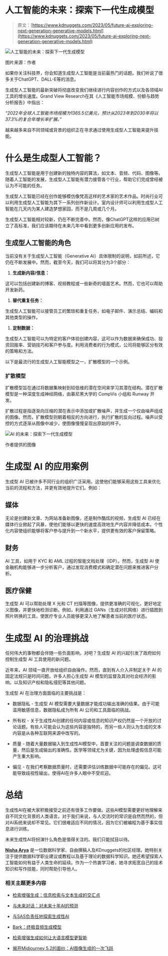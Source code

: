 # 人工智能的未来：探索下一代生成模型

> 原文：[https://www.kdnuggets.com/2023/05/future-ai-exploring-next-generation-generative-models.html](https://www.kdnuggets.com/2023/05/future-ai-exploring-next-generation-generative-models.html)

![人工智能的未来：探索下一代生成模型](../Images/37f24a88364760b5e5bbf50ec0dcd1ff.png)

图片来源：作者

如果你关注科技界，你会知道生成型人工智能是当前最热门的话题。我们听说了很多关于ChatGPT、DALL-E等的消息。

生成型人工智能的最新突破将彻底改变我们继续进行内容创作的方式以及各领域AI工具的增长速度。Grand View Research在其《人工智能市场规模、份额与趋势分析报告》中指出：

*“2022年全球人工智能市场规模为1365.5亿美元，预计从2023年到2030年将以37.3%的复合年增长率扩展。”*

越来越多来自不同领域或背景的组织正在寻求通过使用生成型人工智能来提升技能。

# 什么是生成型人工智能？

生成型人工智能是用于创建新的独特内容的算法，如文本、音频、代码、图像等。随着人工智能的发展，生成型人工智能有潜力接管各个行业，帮助它们完成曾经被认为不可能的任务。

生成型人工智能已经在创作能够模仿像梵高这样的艺术家的艺术作品。时尚行业可以利用生成型人工智能为其下一系列创作新设计。室内设计师可以利用生成型人工智能在几天内为某人建造梦想家园，而不是几周或几个月。

生成型人工智能相对较新，仍在不断完善中。然而，像ChatGPT这样的应用已树立了高标准，我们应该期待在未来几年中看到更多创新应用的发布。

## 生成型人工智能的角色

当前没有关于生成型人工智能（Generative AI）具体限制的说明，如前所述，它仍在不断发展中。然而，截至今天，我们可以将其分为3个部分：

1.  **生成新内容/信息：**

这可以包括创建新的博客、视频教程或一些新奇的墙面艺术。然而，它也可以帮助开发新药。

1.  **替代重复任务：**

生成型人工智能可以接管员工的繁琐和重复任务，如电子邮件、演示总结、编码和其他类型的操作。

1.  **定制数据：**

生成型人工智能可以为特定的客户体验创建内容，这可以作为数据来确保成功、投资回报率、营销技巧和客户参与度。利用消费者的行为模式，公司将能够区分有效的策略和方法。

以下是最流行的生成型人工智能模型之一，扩散模型的一个示例。

### 扩散模型

扩散模型旨在通过将数据集映射到较低维的潜在空间来学习其潜在结构。潜在扩散模型是一种深度生成神经网络，由慕尼黑大学的 CompVis 小组和 Runway 开发。

扩散过程是指逐渐向压缩的潜在表示中添加或扩散噪声，并生成一个仅由噪声组成的图像。然而，扩散模型则朝着相反的方向进行，执行扩散的反向过程。噪声以受控的方式逐渐从图像中减少，使图像慢慢呈现出原始的样子。

![AI 的未来：探索下一代生成模型](../Images/4e46be5356a7d7142cfac2d4069fa2f0.png)

作者提供的图像

# 生成型 AI 的应用案例

生成型 AI 已被许多不同行业的组织广泛采用。这使他们能够采用这些工具来优化当前的流程和方法，并更有效地提升它们。例如：

## 媒体

无论是创建新文章、为网站准备新图像，还是制作酷炫的视频，生成型 AI 已经在媒体行业掀起了风暴，使他们能够以更快的速度高效地生产内容并降低成本。个性化内容使组织能够将客户参与提升到一个新水平，提供更有效的客户保留策略。

## 财务

AI 工具，如用于 KYC 和 AML 过程的智能文档处理（IDP）。然而，生成型 AI 使金融机构能够进一步分析客户，通过发现消费模式和确定潜在问题来推进客户分析。

## 医疗保健

生成型 AI 可以帮助处理 X 光和 CT 扫描等图像，提供更准确的可视化，更好地定义图像，并更快地检测诊断。例如，利用通过 GANs（生成对抗网络）进行插图到照片转换的工具，使医疗专业人员能够更深入地了解患者当前的医疗状态。

# 生成型 AI 的治理挑战

任何伟大的事物都会伴随一些负面影响，对吧？生成型 AI 的兴起引发了政府如何控制生成型 AI 工具使用的新问题。

近年来，AI 领域一直开放给组织自由操作。然而，直到有人介入并制定关于 AI 的固定法规只是时间问题。许多人担心生成型 AI 模型的监督及其对社会经济的影响，以及知识产权和隐私侵犯等其他问题。

生成型 AI 在治理方面面临的主要挑战是：

+   数据隐私 - 生成型 AI 模型需要大量数据才能成功输出准确的结果。由于可能滥用敏感信息，数据隐私成为所有 AI 公司和工具面临的挑战。

+   所有权 - 关于生成性AI创建的任何内容或信息的知识产权仍然是一个开放的讨论话题。有些人可能会认为这些内容是独特的，而另一些人则认为生成的文本内容是从各种互联网来源中改写的。

+   质量 - 随着大量数据输入到生成性AI模型中，首要关注的问题是调查数据的质量，然后是生成输出的准确性。医学等领域尤为关键，因为处理虚假信息可能产生重大影响。

+   偏见 - 在我们考察数据质量时，还需要评估训练数据中可能存在的偏见。这可能导致歧视性输出，使得AI在许多人眼中不受欢迎。

# 总结

生成性AI在被大家积极接受之前还有很多工作要做。这些AI模型需要更好地理解来自不同文化背景的人类语言。对于我们来说，与人交流时的常识是自然而然的，但对AI系统来说却不常见。它们很难适应不同的情况，因为它们被编程为基于事实信息进行训练。

未来生成性AI将扮演什么角色是值得关注的。我们只能拭目以待。

**[Nisha Arya](https://www.linkedin.com/in/nisha-arya-ahmed/)** 是一位数据科学家、自由撰稿人及KDnuggets的社区经理。她特别关注于提供数据科学职业建议或教程以及基于理论的数据科学知识。她还希望探索人工智能如何有益于人类生命的延续。作为一个热衷学习者，她寻求拓宽自己的技术知识和写作技能，同时帮助引导他人。

### 相关主题更多内容

+   [检索增强生成：信息检索与文本生成的交汇点](https://www.kdnuggets.com/retrieval-augmented-generation-where-information-retrieval-meets-text-generation)

+   [与未来对话：对未来十年AI的预测](https://www.kdnuggets.com/2023/04/chatting-future-predictions-ai-next-decade.html)

+   [与SAS负责任地探索生成性AI](https://www.kdnuggets.com/exploring-generative-ai-responsibly-with-sas)

+   [Bark：终极音频生成模型](https://www.kdnuggets.com/2023/05/bark-ultimate-audio-generation-model.html)

+   [检索增强生成如何让大语言模型更智能](https://www.kdnuggets.com/how-retrieval-augment-generation-makes-llms-smarter)

+   [揭开Midjourney 5.2的面纱：AI图像生成的一次飞跃](https://www.kdnuggets.com/2023/06/unveiling-midjourney-52-leap-forward.html)
